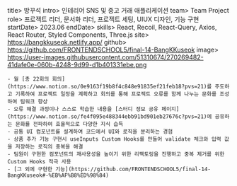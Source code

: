 title> 방꾸석
intro> 인테리어 SNS 및 중고 거래 애플리케이션
team> Team Project
role> 프로젝트 리더, 문서화 리더, 프로젝트 세팅, UIUX 디자인, 기능 구현
startDate> 2023.06
endDate>
skills> React, Recoil, React-Query, Axios, React Router, Styled Components, Three.js
site> https://bangkkuseok.netlify.app/
github> https://github.com/FRONTENDSCHOOL5/final-14-BangKKuseok
image> https://user-images.githubusercontent.com/51310674/270269482-41dafe0e-060b-4248-9d99-d1b401331ebe.png

```
- 월 [총 22회의 회의](https://www.notion.so/0e9163f19b8f4c848e91835ef21feb18?pvs=21)를 주도하고 기록하여 프로젝트 일정을 계획하고 회의를 통해 프로젝트 오류를 함께 나누는 문화를 조성하여 팀워크 향상
- 오류 해결 과정이나 스스로 학습한 내용을 [스터디 정보 공유 페이지](https://www.notion.so/fe4f095e488344ebb91bd901eb27676c?pvs=21)에 공유하는 문화를 전파하여 효율적으로 다양한 지식 습득
- 공통 UI 컴포넌트를 설계하여 코드에서 UI와 로직을 분리하는 경험
- 상품 추가 기능 구현시 useInputs Custom Hooks를 만들어 validate 체크와 입력 값을 저장하는 로직의 중복을 해결
- 팀원이 구현한 컴포넌트의 재사용성을 높이기 위한 리팩토링을 진행하고 중복 제거를 위한 Custom Hooks 적극 사용
- [그 외에 구현한 기능](https://github.com/FRONTENDSCHOOL5/final-14-BangKKuseok#-%EB%AF%B8%ED%98%84)
```

